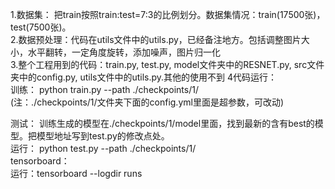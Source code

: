 1.数据集： 把train按照train:test=7:3的比例划分。数据集情况：train(17500张)，test(7500张)。  
2.数据预处理：代码在utils文件中的utils.py，已经备注地方。包括调整图片大小，水平翻转，一定角度旋转，添加噪声，图片归一化  
3.整个工程用到的代码：train.py, test.py, model文件夹中的RESNET.py, src文件夹中的config.py, utils文件中的utils.py.其他的使用不到
4代码运行：  
训练： python train.py --path ./checkpoints/1/  
(注：./checkpoints/1/文件夹下面的config.yml里面是超参数，可改动)  
  
测试： 训练生成的模型在./checkpoints/1/model里面，找到最新的含有best的模型。把模型地址写到test.py的修改点处。  
运行： python test.py --path ./checkpoints/1/  
tensorboard：  
运行：tensorboard --logdir runs  
